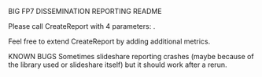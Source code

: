 BIG FP7 DISSEMINATION REPORTING README

Please call CreateReport with 4 parameters: <api-key> <shared secret> <your mailing list email adress> <your mailing list password>.

Feel free to extend CreateReport by adding additional metrics.

KNOWN BUGS
Sometimes slideshare reporting crashes (maybe because of the library used or slideshare itself) but it should work after a rerun.